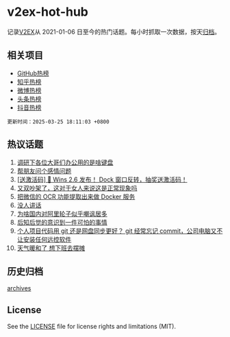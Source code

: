 # v2ex-hot-hub

 记录[V2EX](https://www.v2ex.com/)从 2021-01-06 日至今的热门话题。每小时抓取一次数据，按天[归档](archives)。
 
 ## 相关项目

- [GitHub热榜](https://github.com/lonnyzhang423/github-hot-hub)
- [知乎热榜](https://github.com/lonnyzhang423/zhihu-hot-hub)
- [微博热榜](https://github.com/lonnyzhang423/weibo-hot-hub)
- [头条热榜](https://github.com/lonnyzhang423/toutiao-hot-hub)
- [抖音热榜](https://github.com/lonnyzhang423/douyin-hot-hub)


 `更新时间：2025-03-25 18:11:03 +0800`

## 热议话题

1. [调研下各位大哥们办公用的是啥键盘](https://www.v2ex.com/t/1120838)
1. [帮朋友问个感情问题](https://www.v2ex.com/t/1120872)
1. [[送激活码] 🎉 Wins 2.6 发布！ Dock 窗口反转，抽奖送激活码！](https://www.v2ex.com/t/1120788)
1. [又双吵架了，这对于女人来说这是正常现象吗](https://www.v2ex.com/t/1120868)
1. [把微信的 OCR 功能提取出来做 Docker 服务](https://www.v2ex.com/t/1120897)
1. [没人讲话](https://www.v2ex.com/t/1120841)
1. [为啥国内对阿里轮子似乎嘲讽居多](https://www.v2ex.com/t/1120891)
1. [后知后觉的意识到一件可怕的事情](https://www.v2ex.com/t/1120839)
1. [个人项目代码用 git 还是网盘同步更好？ git 经常忘记 commit，公司电脑又不让安装任何远控软件](https://www.v2ex.com/t/1120789)
1. [天气暖和了 想下班去摆摊](https://www.v2ex.com/t/1120851)

## 历史归档

[archives](archives)

## License

See the [LICENSE](LICENSE) file for license rights and limitations (MIT).
